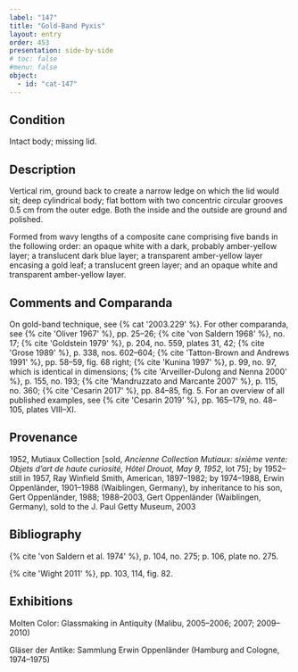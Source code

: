 ```yaml
---
label: "147"
title: "Gold-Band Pyxis"
layout: entry
order: 453
presentation: side-by-side
# toc: false
#menu: false 
object:
  - id: "cat-147"
---
```


## Condition

Intact body; missing lid.

## Description

Vertical rim, ground back to create a narrow ledge on which the lid would sit; deep cylindrical body; flat bottom with two concentric circular grooves 0.5 cm from the outer edge. Both the inside and the outside are ground and polished.

Formed from wavy lengths of a composite cane comprising five bands in the following order: an opaque white with a dark, probably amber-yellow layer; a translucent dark blue layer; a transparent amber-yellow layer encasing a gold leaf; a translucent green layer; and an opaque white and transparent amber-yellow layer.

## Comments and Comparanda

On gold-band technique, see {% cat '2003.229' %}. For other comparanda, see {% cite 'Oliver 1967' %}, pp. 25–26; {% cite 'von Saldern 1968' %}, no. 17; {% cite 'Goldstein 1979' %}, p. 204, no. 559, plates 31, 42; {% cite 'Grose 1989' %}, p. 338, nos. 602–604; {% cite 'Tatton-Brown and Andrews 1991' %}, pp. 58–59, fig. 68 right; {% cite 'Kunina 1997' %}, p. 99, no. 97, which is identical in dimensions; {% cite 'Arveiller-Dulong and Nenna 2000' %}, p. 155, no. 193; {% cite 'Mandruzzato and Marcante 2007' %}, p. 115, no. 360; {% cite 'Cesarin 2017' %}, pp. 84–85, fig. 5. For an overview of all published examples, see {% cite 'Cesarin 2019' %}, pp. 165–179, no. 48–105, plates VIII–XI.

## Provenance

1952, Mutiaux Collection [sold, *Ancienne Collection Mutiaux: sixième vente: Objets d’art de haute curiosité, Hôtel Drouot, May 9, 1952*, lot 75]; by 1952–still in 1957, Ray Winfield Smith, American, 1897–1982; by 1974–1988, Erwin Oppenländer, 1901–1988 (Waiblingen, Germany), by inheritance to his son, Gert Oppenländer, 1988; 1988–2003, Gert Oppenländer (Waiblingen, Germany), sold to the J. Paul Getty Museum, 2003

## Bibliography

{% cite 'von Saldern et al. 1974' %}, p. 104, no. 275; p. 106, plate no. 275.

{% cite 'Wight 2011' %}, pp. 103, 114, fig. 82.

## Exhibitions

Molten Color: Glassmaking in Antiquity (Malibu, 2005–2006; 2007; 2009–2010)

Gläser der Antike: Sammlung Erwin Oppenländer (Hamburg and Cologne, 1974–1975)